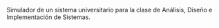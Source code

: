 Simulador de un sistema universitario para la clase de Análisis, Diseño e Implementación de Sistemas.

